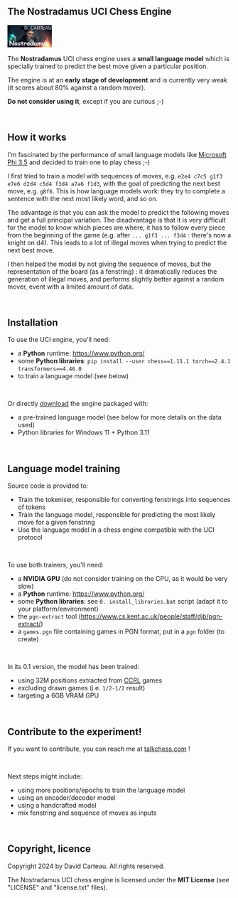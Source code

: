 ## The Nostradamus UCI Chess Engine

![Logo](/v0.1/nostradamus.jpg)

The **Nostradamus** UCI chess engine uses a **small language model** which is specially trained to predict the best move given a particular position.

The engine is at an **early stage of development** and is currently very weak (it scores about 80% against a random mover).

**Do not consider using it**, except if you are curious ;-)

<br/>

## How it works

I'm fascinated by the performance of small language models like [Microsoft Phi 3.5](https://huggingface.co/microsoft/Phi-3.5-mini-instruct) and decided to train one to play chess ;-)

I first tried to train a model with sequences of moves, e.g. `e2e4 c7c5 g1f3 e7e6 d2d4 c5d4 f3d4 a7a6 f1d3`, with the goal of predicting the next best move, e.g. `g8f6`. This is how language models work: they try to complete a sentence with the next most likely word, and so on.

The advantage is that you can ask the model to predict the following moves and get a full principal variation. The disadvantage is that it is very difficult for the model to know which pieces are where, it has to follow every piece from the beginning of the game (e.g. after `... g1f3 ... f3d4` : there's now a knight on d4). This leads to a lot of illegal moves when trying to predict the next best move.

I then helped the model by not giving the sequence of moves, but the representation of the board (as a fenstring) : it dramatically reduces the generation of illegal moves, and performs slightly better against a random mover, event with a limited amount of data.

<br/>

## Installation

To use the UCI engine, you'll need:
- a **Python** runtime: https://www.python.org/
- some **Python libraries**: `pip install --user chess==1.11.1 torch==2.4.1 transformers==4.46.0`
- to train a language model (see below)

<br/>

Or directly [download](https://www.orionchess.com/download/Nostradamus-v0.1.zip) the engine packaged with:
- a pre-trained language model (see below for more details on the data used)
- Python libraries for Windows 11 + Python 3.11

<br/>

## Language model training

Source code is provided to:

- Train the tokeniser, responsible for converting fenstrings into sequences of tokens
- Train the language model, responsible for predicting the most likely move for a given fenstring
- Use the language model in a chess engine compatible with the UCI protocol

<br/>

To use both trainers, you'll need:

- a **NVIDIA GPU** (do not consider training on the CPU, as it would be very slow)
- a **Python** runtime: https://www.python.org/
- some **Python libraries**: see `0. install_libraries.bat` script (adapt it to your platform/environment)
- the `pgn-extract` tool (https://www.cs.kent.ac.uk/people/staff/djb/pgn-extract/)
- a `games.pgn` file containing games in PGN format, put in a `pgn` folder (to create)

<br/>

In its 0.1 version, the model has been trained:
- using 32M positions extracted from [CCRL](https://www.computerchess.org.uk/ccrl/) games
- excluding drawn games (i.e. `1/2-1/2` result)
- targeting a 6GB VRAM GPU

<br/>

## Contribute to the experiment!

If you want to contribute, you can reach me at [talkchess.com](https://www.talkchess.com) !

<br/>

Next steps might include:
- using more positions/epochs to train the language model
- using an encoder/decoder model
- using a handcrafted model
- mix fenstring and sequence of moves as inputs

<br/>

## Copyright, licence

Copyright 2024 by David Carteau. All rights reserved.

The Nostradamus UCI chess engine is licensed under the **MIT License** (see "LICENSE" and "license.txt" files).
